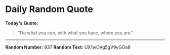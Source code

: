 # Daily Random Quote

**Today's Quote:**
> "Do what you can, with what you have, where you are."

---

**Random Number:** 837
**Random Text:** UX1wOVg5gV9yGOa8

